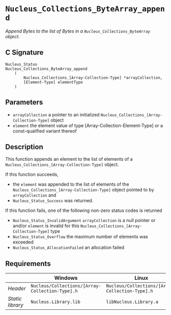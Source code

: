 # `Nucleus_Collections_ByteArray_append`
*Append Bytes to the list of Bytes in a `Nucleus_Collections_ByteArray` object.*

## C Signature
```
Nucleus_Status
Nucleus_Collections_ByteArray_append
    (
        Nucleus_Collections_[Array-Collection-Type] *arrayCollection,
        [Element-Type] elementType
    )
```

## Parameters
- `arrayCollection` a pointer to an initialized `Nucleus_Collections_[Array-Collection-Type]` object
- `element` the element value of type [Array-Collection-Element-Type] or a const-qualified variant thereof

## Description 
This function appends an element to the list of elements of a `Nucleus_Collections_[Array-Collection-Type]` object.

If this function succeeds,
- the `element` was appended to the list of elements of the `Nucleus_Collections_[Array-Collection-Type]` object pointed to
  by `arrayCollection` and
- `Nucleus_Status_Success` was returned.

If this function fails, one of the following non-zero status codes is returned
- `Nucleus_Status_InvalidArgument` `arrayCollection` is a null pointer or and/or `element` is invalid for this
  `Nucleus_Collections_[Array-Collection-Type]` type
- `Nucleus_Status_Overflow` the maximum number of elements was exceeded
- `Nucleus_Status_AllocationFailed` an allocation failed

## Requirements

|                      | Windows                                         | Linux                                           |
|----------------------|-------------------------------------------------|-------------------------------------------------|
| *Header*             | `Nucleus/Collections/[Array-Collection-Type].h` | `Nucleus/Collections/[Array-Collection-Type].h` |
| *Static library*     | `Nucleus.Library.lib`                           | `libNucleus.Library.a`                          |
